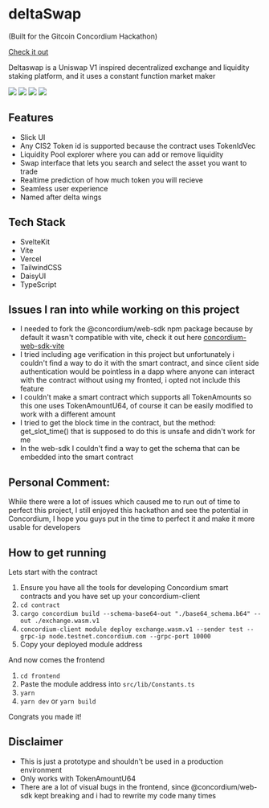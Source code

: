 # deltaSwap
(Built for the Gitcoin Concordium Hackathon)

[Check it out](https://delta-swap.vercel.app)

Deltaswap is a Uniswap V1 inspired decentralized exchange and liquidity staking platform, and it uses a constant function market maker

[![](https://s9.gifyu.com/images/image55172a3659d42b9d.png)](https://gifyu.com/image/S7H4c)
[![](https://s3.gifyu.com/images/image7689320c50921740.png)](https://gifyu.com/image/S7H4i)
[![](https://s3.gifyu.com/images/imageb4180549bbad9773.png)](https://gifyu.com/image/S7H4D)
[![](https://s9.gifyu.com/images/image4f8abda9469f0a21.png)](https://gifyu.com/image/S7H4e)

## Features
- Slick UI
- Any CIS2 Token id is supported because the contract uses TokenIdVec
- Liquidity Pool explorer where you can add or remove liquidity
- Swap interface that lets you search and select the asset you want to trade
- Realtime prediction of how much token you will recieve
- Seamless user experience
- Named after delta wings

## Tech Stack
- SvelteKit
- Vite
- Vercel
- TailwindCSS
- DaisyUI
- TypeScript

## Issues I ran into while working on this project
- I needed to fork the @concordium/web-sdk npm package because by default it wasn't compatible with vite, check it out here [concordium-web-sdk-vite](https://www.npmjs.com/package/concordium-web-sdk-vite)
- I tried including age verification in this project but unfortunately i couldn't find a way to do it with the smart contract, and since client side authentication would be pointless in a dapp where anyone can interact with the contract without using my fronted, i opted not include this feature
- I couldn't make a smart contract which supports all TokenAmounts so this one uses TokenAmountU64, of course it can be easily modified to work with a different amount
- I tried to get the block time in the contract, but the method: get_slot_time() that is supposed to do this is unsafe and didn't work for me
- In the web-sdk I couldn't find a way to get the schema that can be embedded into the smart contract

## Personal Comment:
While there were a lot of issues which caused me to run out of time to perfect this project, I still enjoyed this hackathon and see the potential in Concordium, I hope you guys put in the time to perfect it and make it more usable for developers

## How to get running

Lets start with the contract

1. Ensure you have all the tools for developing Concordium smart contracts and you have set up your concordium-client
2. ```cd contract```
3. ```cargo concordium build --schema-base64-out "./base64_schema.b64" --out ./exchange.wasm.v1```
4. ```concordium-client module deploy exchange.wasm.v1 --sender test --grpc-ip node.testnet.concordium.com --grpc-port 10000```
5. Copy your deployed module address

And now comes the frontend

1. ```cd frontend```
2. Paste the module address into ```src/lib/Constants.ts```
3. ```yarn```
4. ```yarn dev``` or ```yarn build```

Congrats you made it!


## Disclaimer
- This is just a prototype and shouldn't be used in a production environment
- Only works with TokenAmountU64
- There are a lot of visual bugs in the frontend, since @concordium/web-sdk kept breaking and i had to rewrite my code many times

